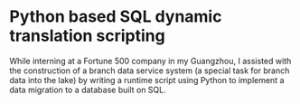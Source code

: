 # Python based SQL dynamic translation scripting

While interning at a Fortune 500 company in my Guangzhou, I assisted with the construction of a branch data service system (a special task for branch data into the lake) by writing a runtime script using Python to implement a data migration to a database built on SQL.
